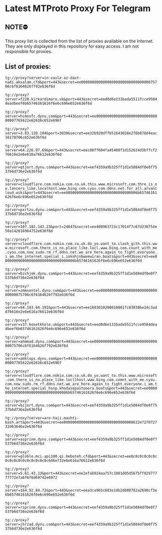 # Latest MTProto Proxy For Telegram

## NOTE⛔

This proxy list is collected from the list of proxies available on the Internet. They are only displayed in this repository for easy access. I am not responsible for proxies.

## List of proxies:

`tg://proxy?server=in-vasle-az-dast-nadi.aksalam.cfd&port=443&secret=ee0000000000000000000000000000000075706c6f6164626f792e636f6d`

`tg://proxy?server=f228.kirkardimaro.uk&port=443&secret=eed0d6e131bada5511fcce9584deadbeef6b65746161626f6e6c696e652e636f6d`

`tg://proxy?server=himnofc.dynu.com&port=443&secret=ee000000000000000000000000000000007765622e62616c652e696f`

`tg://proxy?server=3.83.120.104&port=3030&secret=ee32b920dffb51643028e2f6b878d4eac16170706c652e636f6d`

`tg://proxy?server=64.226.97.69&port=443&secret=eec80ff604fa45408f1d152624d3bffcf276616e2e6e616a76612e636f6d`

`tg://proxy?server=qtjort.dynu.com&port=443&secret=eef4359a9b325ff1d1e5084df0e0f7537b6d736e2e636f6d`

`tg://proxy?server=cloudflare.com.nokia.com.co.uk.this.www.microsoft.com.thre_is_no.lancers_like.localhost.www.bing.com.cyou.com.ddns.net.for_all.arvancloud.wiki&port=443&secret=ee000000000000000000000000000000006b65746161626f6e6c696e652e636f6d`

`tg://proxy?server=pxrtzu.dynu.com&port=443&secret=eef4359a9b325ff1d1e5084df0e0f7537b6d736e2e636f6d`

`tg://proxy?server=107.182.142.23&port=24647&secret=ee480963723c17014f7c67d330754e50a142616964752e636f6d`

`tg://proxy?server=cloudflare.com.nokia.com.co.uk.do_yo.want_to.clash_gith.this.www.microsoft.com.there_is_no.place_like.locl.www.bing.com.count_with_me.cyou.com.now_sudo.rm_rf.ddns.net.we_are_here.again_to_fight.evoryone.i_am.the_internet.special_i.ioknhjnbweewiran.boats&port=443&secret=ee000000000000000000000000000000006b65746161626f6e6c696e652e636f6d`

`tg://proxy?server=bzchjok.dynu.com&port=443&secret=eef4359a9b325ff1d1e5084df0e0f7537b6d736e2e636f6d`

`tg://proxy?server=zmmsentel.dynu.com&port=443&secret=ee0000000000000000000000000000000075706c6f6164626f792e636f6d`

`tg://proxy?server=94.103.84.192&port=443&secret=ee1603010200010001fc030386e24c3add76616e2e6e616a76612e636f6d`

`tg://proxy?server=v37.kosetkhole.uk&port=443&secret=eed0d6e131bada5511fcce9584deadbeef6b65746161626f6e6c696e652e636f6d`

`tg://proxy?server=ahmmad.dynu.com&port=443&secret=ee0000000000000000000000000000000075706c6f6164626f792e636f6d`

`tg://proxy?server=amklops.dynu.com&port=443&secret=ee000000000000000000000000000000007765622e62616c652e696f`

`tg://proxy?server=cloudflare.com.nokia.com.co.uk.do_yo.want_to.this.www.microsoft.com.there_is_no.place_like.locllhost.www.bing.com.comnt_with_me.cyou.com.now_sudo.rm_rf.ddns.net.we_are_here.again_to_fight.everyone.i_am.the_internet.special_hsnp.khodasepastooora.boats&port=443&secret=ee000000000000000000000000000000006b65746161626f6e6c696e652e636f6d`

`tg://proxy?server=bzjort.dynu.com&port=443&secret=eef4359a9b325ff1d1e5084df0e0f7537b6d736e2e636f6d`

`tg://proxy?server=are-haji.mashti-bash.art&port=443&secret=ee00000000000000000000000000000000632e727072732d63646e2e636f6d`

`tg://proxy?server=asprinm.dynu.com&port=443&secret=eef4359a9b325ff1d1e5084df0e0f7537b6d736e2e636f6d`

`tg://proxy?server=globle.mci.api100.qi.beboteh.cfd&port=443&secret=ee0c0c0c0c0c0c0c0c0c0c0c0c0c0c0c0c646e732e6e616a76612e636f6d`

`tg://proxy?server=5.61.43.13&port=443&secret=ee2efab924aa757c1801d05d5675ff02977777772e7a6f6f6d69742e6972`

`tg://proxy?server=164.92.84.72&port=443&secret=eea3ca965c683e1db2d880782a2698cf3e6b65746161626f6e6c696e652e636f6d`

`tg://proxy?server=rsprinm.dynu.com&port=443&secret=eef4359a9b325ff1d1e5084df0e0f7537b6d736e2e636f6d`

`tg://proxy?server=jhrzad.dynu.com&port=443&secret=eef4359a9b325ff1d1e5084df0e0f7537b6d736e2e636f6d`

